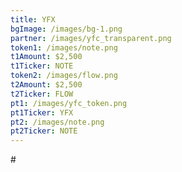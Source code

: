 ```yaml
---
title: YFX
bgImage: /images/bg-1.png
partner: /images/yfc_transparent.png
token1: /images/note.png
t1Amount: $2,500
t1Ticker: NOTE
token2: /images/flow.png
t2Amount: $2,500
t2Ticker: FLOW
pt1: /images/yfc_token.png
pt1Ticker: YFX
pt2: /images/note.png
pt2Ticker: NOTE
---
```


\#
